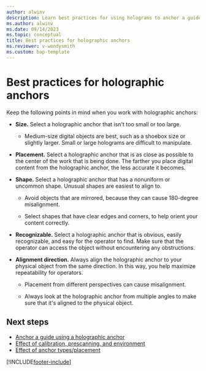 ```yaml
---
author: alwinv
description: Learn best practices for using holograms to anchor a guide in Dynamics 365 Guides
ms.author: alwinv
ms.date: 09/14/2023
ms.topic: conceptual
title: Best practices for holographic anchors
ms.reviewer: v-wendysmith
ms.custom: bap-template
---
```


# Best practices for holographic anchors

Keep the following points in mind when you work with holographic anchors:

- **Size.** Select a holographic anchor that isn't too small or too large.

  - Medium-size digital objects are best, such as a shoebox size or slightly larger. Small or large holograms are difficult to manipulate.

- **Placement.** Select a holographic anchor that is as close as possible to the center of the work that is being done. The farther you place digital content from the holographic anchor, the less accurate it becomes.

- **Shape.** Select a holographic anchor that has a nonuniform or uncommon shape. Unusual shapes are easiest to align to.

  - Avoid objects that are mirrored, because they can cause 180-degree misalignment.

  - Select shapes that have clear edges and corners, to help orient your content correctly.

- **Recognizable.** Select a holographic anchor that is obvious, easily recognizable, and easy for the operator to find. Make sure that the operator can access the object without encountering any obstructions.

- **Alignment direction.** Always align the holographic anchor to your physical object from the same direction. In this way, you help maximize repeatability for operators.

  - Placement from different perspectives can cause misalignment.

  - Always look at the holographic anchor from multiple angles to make sure that it's aligned to the physical object.

## Next steps

- [Anchor a guide using a holographic anchor](pc-app-anchor-holographic.md)
- [Effect of calibration, prescanning, and environment](pc-app-anchor-improve-hologram-precision.md)
- [Effect of anchor types/placement](pc-app-anchor-types-placement-precision.md)

[!INCLUDE[footer-include](../includes/footer-banner.md)]
